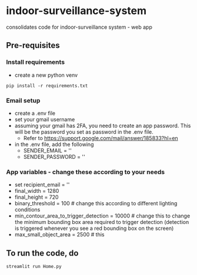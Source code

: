 # indoor-surveillance-system
consolidates code for indoor-surveillance system - web app


## Pre-requisites

### Install requirements
- create a new python venv

```pip install -r requirements.txt```

### Email setup
- create a .env file
- set your gmail username
- assuming your gmail has 2FA, you need to create an app password. This will be the password you set as password in the .env file.
  - Refer to https://support.google.com/mail/answer/185833?hl=en
- in the .env file, add the following
  - SENDER_EMAIL = '<your gmail address>'
  - SENDER_PASSWORD = '<your app password created above>'
 
### App variables - change these according to your needs
- set recipient_email = '<your own gmail address or another address you want to send notifications to>'
- final_width = 1280
- final_height = 720
- binary_threshold = 100 # change this according to different lighting conditions
- min_contour_area_to_trigger_detection = 10000 # change this to change the minimum bounding box area required to trigger detection (detection is triggered whenever you see a red bounding box on the screen)
- max_small_object_area = 2500 # this 


## To run the code, do

```streamlit run Home.py```
